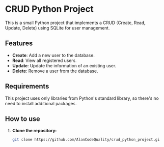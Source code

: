 # CRUD Python Project

This is a small Python project that implements a CRUD (Create, Read, Update, Delete) using SQLite for user management.

## Features

- **Create**: Add a new user to the database.
- **Read**: View all registered users.
- **Update**: Update the information of an existing user.
- **Delete**: Remove a user from the database.

## Requirements

This project uses only libraries from Python's standard library, so there's no need to install additional packages.

## How to use

1. **Clone the repository:**

   ```bash
   git clone https://github.com/AlanCodeQuality/crud_python_project.git
